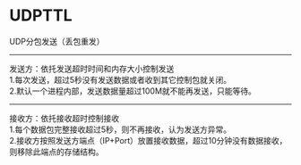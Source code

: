 # UDPTTL
UDP分包发送（丢包重发）

-----------------------------------------------------------------
发送方：依托发送超时时间和内存大小控制发送  
1.每次发送，超过5秒没有发送数据或者收到其它控制包就关闭。  
2.默认一个进程内部，发送数据量超过100M就不能再发送，只能等待。  

---------------------------------------------------------------------
接收方：依托接收超时控制接收    
1.每个数据包完整接收超过5秒，则不再接收，认为发送方异常。  
2.接收方按照发送方端点（IP+Port）放置接收数据，超过10分钟没有数据接收，则移除此端点的存储结构。   



